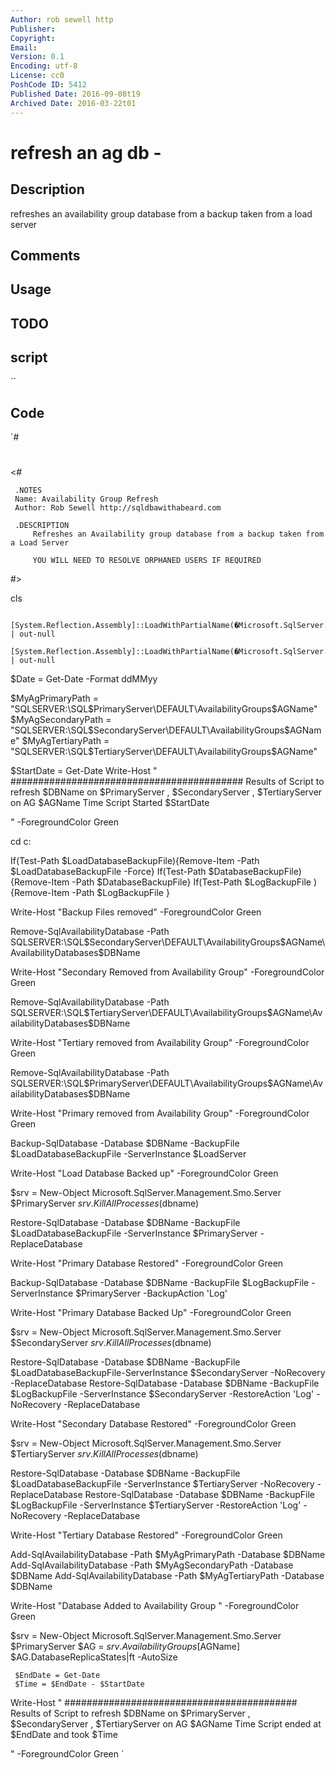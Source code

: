 ```yaml
---
Author: rob sewell http
Publisher: 
Copyright: 
Email: 
Version: 0.1
Encoding: utf-8
License: cc0
PoshCode ID: 5412
Published Date: 2016-09-08t19
Archived Date: 2016-03-22t01
---
```


# refresh an ag db - 

## Description

refreshes an availability group database from a backup taken from a load server

## Comments



## Usage



## TODO



## script

``

## Code

`#
 #
 <#
 
     .NOTES 
     Name: Availability Group Refresh
     Author: Rob Sewell http://sqldbawithabeard.com
     
     .DESCRIPTION 
         Refreshes an Availability group database from a backup taken from a Load Server
 
         YOU WILL NEED TO RESOLVE ORPHANED USERS IF REQUIRED
 #> 
 
 cls
 
     [System.Reflection.Assembly]::LoadWithPartialName(�Microsoft.SqlServer.SMO�)  | out-null
     [System.Reflection.Assembly]::LoadWithPartialName(�Microsoft.SqlServer.SMOExtended�)  | out-null
 
 
 $Date = Get-Date -Format ddMMyy
 
 
 $MyAgPrimaryPath = "SQLSERVER:\SQL\$PrimaryServer\DEFAULT\AvailabilityGroups\$AGName"
 $MyAgSecondaryPath = "SQLSERVER:\SQL\$SecondaryServer\DEFAULT\AvailabilityGroups\$AGName"
 $MyAgTertiaryPath = "SQLSERVER:\SQL\$TertiaryServer\DEFAULT\AvailabilityGroups\$AGName"
 
 $StartDate = Get-Date
 Write-Host "
 ##########################################
 Results of Script to refresh $DBName on
 $PrimaryServer , $SecondaryServer , $TertiaryServer
 on AG $AGName
 Time Script Started $StartDate
 
 " -ForegroundColor Green
 
 
 cd c:
 
 If(Test-Path $LoadDatabaseBackupFile){Remove-Item -Path $LoadDatabaseBackupFile -Force}
 If(Test-Path $DatabaseBackupFile){Remove-Item -Path $DatabaseBackupFile}
 If(Test-Path $LogBackupFile ) {Remove-Item -Path $LogBackupFile }
 
 Write-Host "Backup Files removed" -ForegroundColor Green
 
 Remove-SqlAvailabilityDatabase -Path SQLSERVER:\SQL\$SecondaryServer\DEFAULT\AvailabilityGroups\$AGName\AvailabilityDatabases\$DBName 
 
 Write-Host "Secondary Removed from Availability Group" -ForegroundColor Green
 
 Remove-SqlAvailabilityDatabase -Path SQLSERVER:\SQL\$TertiaryServer\DEFAULT\AvailabilityGroups\$AGName\AvailabilityDatabases\$DBName
 
 Write-Host "Tertiary removed from Availability Group" -ForegroundColor Green
 
 Remove-SqlAvailabilityDatabase -Path SQLSERVER:\SQL\$PrimaryServer\DEFAULT\AvailabilityGroups\$AGName\AvailabilityDatabases\$DBName
 
 Write-Host "Primary removed from Availability Group" -ForegroundColor Green
 
 Backup-SqlDatabase -Database $DBName -BackupFile $LoadDatabaseBackupFile -ServerInstance $LoadServer
 
 Write-Host "Load Database Backed up" -ForegroundColor Green
 
 $srv = New-Object Microsoft.SqlServer.Management.Smo.Server $PrimaryServer
 $srv.KillAllProcesses($dbname)
 
 Restore-SqlDatabase -Database $DBName -BackupFile $LoadDatabaseBackupFile  -ServerInstance $PrimaryServer -ReplaceDatabase
 
 Write-Host "Primary Database Restored" -ForegroundColor Green
 
 Backup-SqlDatabase -Database $DBName -BackupFile $LogBackupFile -ServerInstance $PrimaryServer -BackupAction 'Log'
 
 Write-Host "Primary Database Backed Up" -ForegroundColor Green
 
 $srv = New-Object Microsoft.SqlServer.Management.Smo.Server $SecondaryServer
 $srv.KillAllProcesses($dbname)
 
 Restore-SqlDatabase -Database $DBName -BackupFile $LoadDatabaseBackupFile-ServerInstance $SecondaryServer -NoRecovery -ReplaceDatabase 
 Restore-SqlDatabase -Database $DBName -BackupFile $LogBackupFile -ServerInstance $SecondaryServer -RestoreAction 'Log' -NoRecovery  -ReplaceDatabase
 
 Write-Host "Secondary Database Restored" -ForegroundColor Green
 
 $srv = New-Object Microsoft.SqlServer.Management.Smo.Server $TertiaryServer
 $srv.KillAllProcesses($dbname)
 
 Restore-SqlDatabase -Database $DBName -BackupFile $LoadDatabaseBackupFile -ServerInstance $TertiaryServer -NoRecovery -ReplaceDatabase
 Restore-SqlDatabase -Database $DBName -BackupFile $LogBackupFile -ServerInstance $TertiaryServer -RestoreAction 'Log' -NoRecovery  -ReplaceDatabase
 
 Write-Host "Tertiary Database Restored" -ForegroundColor Green
 
 Add-SqlAvailabilityDatabase -Path $MyAgPrimaryPath -Database $DBName 
 Add-SqlAvailabilityDatabase -Path $MyAgSecondaryPath -Database $DBName 
 Add-SqlAvailabilityDatabase -Path $MyAgTertiaryPath -Database $DBName 
 
 Write-Host "Database Added to Availability Group " -ForegroundColor Green
 
  $srv = New-Object Microsoft.SqlServer.Management.Smo.Server $PrimaryServer
     $AG = $srv.AvailabilityGroups[$AGName]
     $AG.DatabaseReplicaStates|ft -AutoSize
 
     $EndDate = Get-Date
     $Time = $EndDate - $StartDate
 Write-Host "
 ##########################################
 Results of Script to refresh $DBName on
 $PrimaryServer , $SecondaryServer , $TertiaryServer
 on AG $AGName
 Time Script ended at $EndDate and took
 $Time
 
 " -ForegroundColor Green
`

